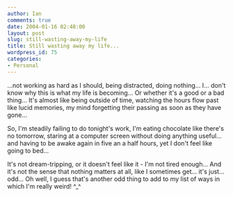 ```yaml
---
author: Ian
comments: true
date: 2004-01-16 02:48:00
layout: post
slug: still-wasting-away-my-life
title: Still wasting away my life...
wordpress_id: 75
categories:
- Personal
---
```


...not working as hard as I should, being distracted, doing nothing...  I... don't know why this is what my life is becoming...  Or whether it's a good or a bad thing...  It's almost like being outside of time, watching the hours flow past like lucid memories, my mind forgetting their passing as soon as they have gone...  

So, I'm steadily failing to do tonight's work, I'm eating chocolate like there's no tomorrow, staring at a computer screen without doing anything useful... and having to be awake again in five an a half hours, yet I don't feel like going to bed...  

It's not dream-tripping, or it doesn't feel like it - I'm not tired enough... And it's not the sense that nothing matters at all, like I sometimes get... it's just... odd...  Oh well, I guess that's another odd thing to add to my list of ways in which I'm really weird! ^_^  


